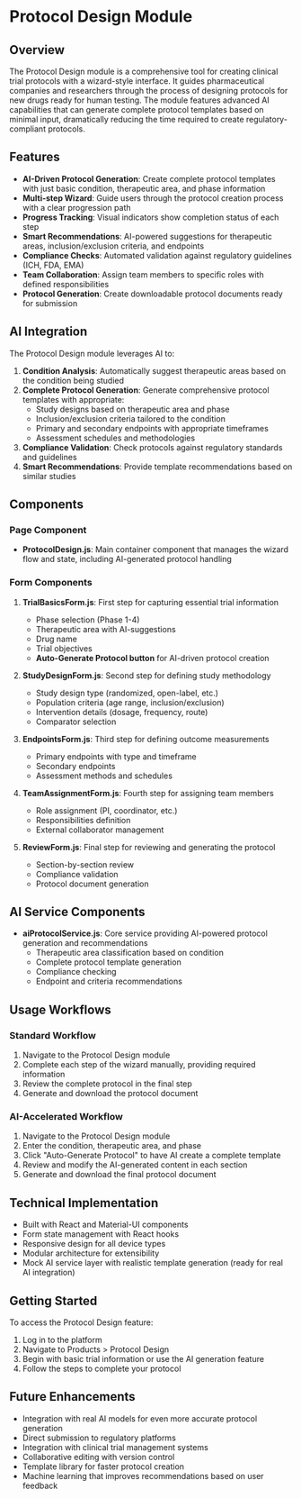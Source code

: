 # Protocol Design Module

## Overview
The Protocol Design module is a comprehensive tool for creating clinical trial protocols with a wizard-style interface. It guides pharmaceutical companies and researchers through the process of designing protocols for new drugs ready for human testing. The module features advanced AI capabilities that can generate complete protocol templates based on minimal input, dramatically reducing the time required to create regulatory-compliant protocols.

## Features
- **AI-Driven Protocol Generation**: Create complete protocol templates with just basic condition, therapeutic area, and phase information
- **Multi-step Wizard**: Guide users through the protocol creation process with a clear progression path
- **Progress Tracking**: Visual indicators show completion status of each step
- **Smart Recommendations**: AI-powered suggestions for therapeutic areas, inclusion/exclusion criteria, and endpoints
- **Compliance Checks**: Automated validation against regulatory guidelines (ICH, FDA, EMA)
- **Team Collaboration**: Assign team members to specific roles with defined responsibilities
- **Protocol Generation**: Create downloadable protocol documents ready for submission

## AI Integration
The Protocol Design module leverages AI to:

1. **Condition Analysis**: Automatically suggest therapeutic areas based on the condition being studied
2. **Complete Protocol Generation**: Generate comprehensive protocol templates with appropriate:
   - Study designs based on therapeutic area and phase
   - Inclusion/exclusion criteria tailored to the condition
   - Primary and secondary endpoints with appropriate timeframes
   - Assessment schedules and methodologies
3. **Compliance Validation**: Check protocols against regulatory standards and guidelines
4. **Smart Recommendations**: Provide template recommendations based on similar studies

## Components

### Page Component
- **ProtocolDesign.js**: Main container component that manages the wizard flow and state, including AI-generated protocol handling

### Form Components
1. **TrialBasicsForm.js**: First step for capturing essential trial information
   - Phase selection (Phase 1-4)
   - Therapeutic area with AI-suggestions
   - Drug name
   - Trial objectives
   - **Auto-Generate Protocol button** for AI-driven protocol creation

2. **StudyDesignForm.js**: Second step for defining study methodology
   - Study design type (randomized, open-label, etc.)
   - Population criteria (age range, inclusion/exclusion)
   - Intervention details (dosage, frequency, route)
   - Comparator selection

3. **EndpointsForm.js**: Third step for defining outcome measurements
   - Primary endpoints with type and timeframe
   - Secondary endpoints
   - Assessment methods and schedules

4. **TeamAssignmentForm.js**: Fourth step for assigning team members
   - Role assignment (PI, coordinator, etc.)
   - Responsibilities definition
   - External collaborator management

5. **ReviewForm.js**: Final step for reviewing and generating the protocol
   - Section-by-section review
   - Compliance validation
   - Protocol document generation

## AI Service Components
- **aiProtocolService.js**: Core service providing AI-powered protocol generation and recommendations
  - Therapeutic area classification based on condition
  - Complete protocol template generation
  - Compliance checking
  - Endpoint and criteria recommendations

## Usage Workflows

### Standard Workflow
1. Navigate to the Protocol Design module
2. Complete each step of the wizard manually, providing required information
3. Review the complete protocol in the final step
4. Generate and download the protocol document

### AI-Accelerated Workflow
1. Navigate to the Protocol Design module
2. Enter the condition, therapeutic area, and phase
3. Click "Auto-Generate Protocol" to have AI create a complete template
4. Review and modify the AI-generated content in each section
5. Generate and download the final protocol document

## Technical Implementation
- Built with React and Material-UI components
- Form state management with React hooks
- Responsive design for all device types
- Modular architecture for extensibility
- Mock AI service layer with realistic template generation (ready for real AI integration)

## Getting Started
To access the Protocol Design feature:
1. Log in to the platform
2. Navigate to Products > Protocol Design
3. Begin with basic trial information or use the AI generation feature
4. Follow the steps to complete your protocol

## Future Enhancements
- Integration with real AI models for even more accurate protocol generation
- Direct submission to regulatory platforms
- Integration with clinical trial management systems
- Collaborative editing with version control
- Template library for faster protocol creation
- Machine learning that improves recommendations based on user feedback 